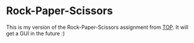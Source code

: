 # Rock-Paper-Scissors

This is my version of the Rock-Paper-Scissors assignment from [TOP](https://theodinproject.com). It will get a GUI in the future :)
